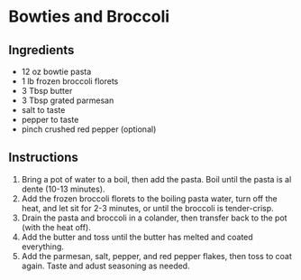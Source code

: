 # Bowties and Broccoli

## Ingredients

- 12 oz bowtie pasta
- 1 lb frozen broccoli florets
- 3 Tbsp butter
- 3 Tbsp grated parmesan
- salt to taste
- pepper to taste
- pinch crushed red pepper (optional)

## Instructions

1. Bring a pot of water to a boil, then add the pasta. Boil until the pasta is al dente (10-13 minutes).
2. Add the frozen broccoli florets to the boiling pasta water, turn off the heat, and let sit for 2-3 minutes, or until the broccoli is tender-crisp.
3. Drain the pasta and broccoli in a colander, then transfer back to the pot (with the heat off).
4. Add the butter and toss until the butter has melted and coated everything.
5. Add the parmesan, salt, pepper, and red pepper flakes, then toss to coat again. Taste and adust seasoning as needed.
